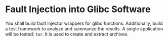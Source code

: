 # Fault Injection into Glibc Software

You shall build fault injector wrappers for glibc functions. Additionally, build a test framework to analyze and summarize the results. A single application will be tested: `tar`. It is used to create and extract archives.
